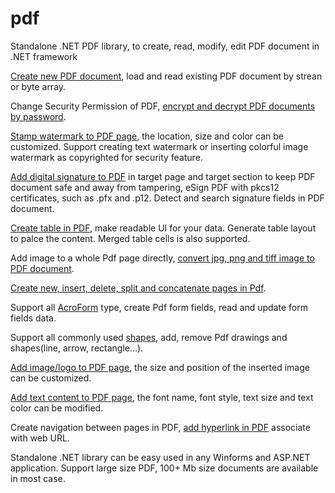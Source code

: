 # pdf
Standalone .NET PDF library, to create, read, modify, edit PDF document in .NET framework

<a href="https://www.iditect.com/tutorial/pdf-document/">Create new PDF document</a>, load and read existing PDF document by strean or byte array.

Change Security Permission of PDF, <a href="https://www.iditect.com/tutorial/pdf-security/">encrypt and decrypt PDF documents by password</a>.

<a href="https://www.iditect.com/tutorial/watermark-pdf/">Stamp watermark to PDF page</a>, the location, size and color can be customized. Support creating text watermark or inserting colorful image watermark as copyrighted for security feature.

<a href="https://www.iditect.com/tutorial/sign-pdf/">Add digital signature to PDF</a> in target page and target section to keep PDF document safe and away from tampering, eSign PDF with pkcs12 certificates, such as .pfx and .p12. 
Detect and search signature fields in PDF document.

<a href="https://www.iditect.com/tutorial/pdf-table/">Create table in PDF</a>, make readable UI for your data. Generate table layout to palce the content. Merged table cells is also supported.

Add image to a whole Pdf page directly, <a href="https://www.iditect.com/tutorial/image-to-pdf/">convert jpg, png and tiff image to PDF document</a>.

<a href="https://www.iditect.com/tutorial/pdf-page/">Create new, insert, delete, split and concatenate pages in Pdf</a>.

Support all <a href="https://www.iditect.com/tutorial/pdf-form-fields/">AcroForm</a> type, create Pdf form fields, read and update form fields data.

Support all commonly used <a href="https://www.iditect.com/tutorial/pdf-shape/">shapes</a>, add, remove Pdf drawings and shapes(line, arrow, rectangle...).

<a href="https://www.iditect.com/tutorial/pdf-insert-image/">Add image/logo to PDF page</a>, the size and position of the inserted image can be customized.

<a href="https://www.iditect.com/tutorial/search-text/">Add text content to PDF page</a>, the font name, font style, text size and text color can be modified.

Create navigation between pages in PDF, <a href="https://www.iditect.com/tutorial/pdf-form-fields/">add hyperlink in PDF</a> associate with web URL.

Standalone .NET library can be easy used in any Winforms and ASP.NET application. Support large size PDF, 100+ Mb size documents are available in most case.







